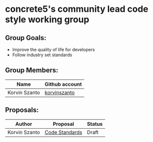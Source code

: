 # concrete5's community lead code style working group

## Group Goals:
* Improve the quality of life for developers
* Follow industry set standards

## Group Members:

| Name | Github account |
| ---- | -------------- |
| Korvin Szanto | [korvinszanto][ks-github] |


## Proposals:

| Author | Proposal | Status |
| ------ | -------- | ------ |
| Korvin Szanto | [Code Standards][proposal-code-standards] | Draft |


[ks-github]: https://github.com/korvinszanto
[proposal-code-standards]: /drafts/code_standards/proposal.md
